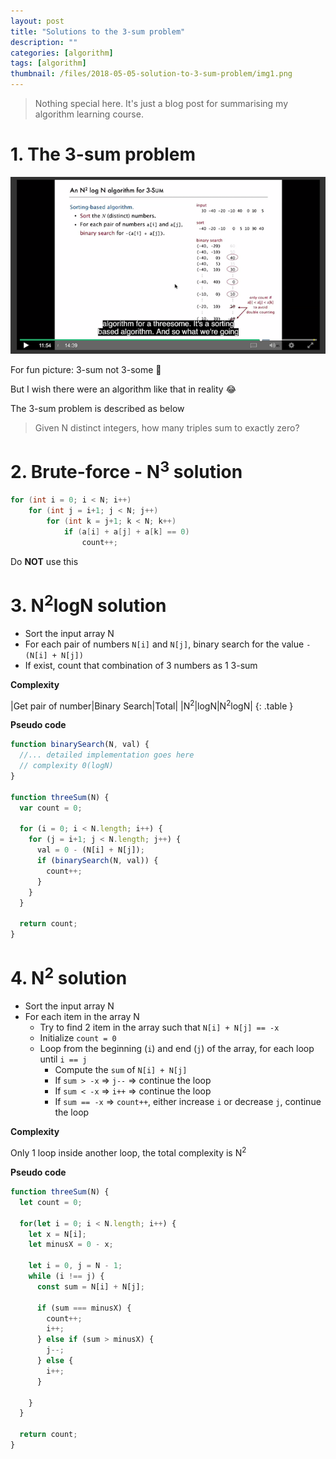 ```yaml
---
layout: post
title: "Solutions to the 3-sum problem"
description: ""
categories: [algorithm]
tags: [algorithm]
thumbnail: /files/2018-05-05-solution-to-3-sum-problem/img1.png
---
```


> Nothing special here. It's just a blog post for summarising my algorithm learning course.

# 1. The 3-sum problem

![3-sum not 3-some](/files/2018-05-05-solution-to-3-sum-problem/img1.png)

For fun picture: 3-sum not 3-some 🤣

But I wish there were an algorithm like that in reality 😂

The 3-sum problem is described as below

> Given N distinct integers, how many triples sum to exactly zero?

<!-- more -->

# 2. Brute-force - N<sup>3</sup> solution

```java
for (int i = 0; i < N; i++)
    for (int j = i+1; j < N; j++)
        for (int k = j+1; k < N; k++)
            if (a[i] + a[j] + a[k] == 0)
                count++;
```

Do **NOT** use this

# 3. N<sup>2</sup>logN solution

* Sort the input array N
* For each pair of numbers `N[i]` and `N[j]`, binary search for the value `-(N[i] + N[j])`
* If exist, count that combination of 3 numbers as 1 3-sum

**Complexity**

|Get pair of number|Binary Search|Total|
|N<sup>2</sup>|logN|N<sup>2</sup>logN|
{: .table }

**Pseudo code**

```js
function binarySearch(N, val) {
  //... detailed implementation goes here
  // complexity 0(logN)
}

function threeSum(N) {
  var count = 0;

  for (i = 0; i < N.length; i++) {
    for (j = i+1; j < N.length; j++) {
      val = 0 - (N[i] + N[j]);
      if (binarySearch(N, val)) {
        count++;
      }
    }
  }

  return count;
}
```

# 4. N<sup>2</sup> solution

- Sort the input array N
- For each item in the array N
  - Try to find 2 item in the array such that `N[i] + N[j] == -x`
  - Initialize `count = 0`
  - Loop from the beginning (`i`) and end (`j`) of the array, for each loop until `i == j`
    - Compute the `sum` of `N[i] + N[j]`
    - If `sum > -x` => `j--` => continue the loop
    - If `sum < -x` => `i++` => continue the loop
    - If `sum == -x` => `count++`, either increase `i` or decrease `j`, continue the loop

**Complexity**

Only 1 loop inside another loop, the total complexity is N<sup>2</sup>

**Pseudo code**

```js
function threeSum(N) {
  let count = 0;

  for(let i = 0; i < N.length; i++) {
    let x = N[i];
    let minusX = 0 - x;

    let i = 0, j = N - 1;
    while (i !== j) {
      const sum = N[i] + N[j];

      if (sum === minusX) {
        count++;
        i++;
      } else if (sum > minusX) {
        j--;
      } else {
        i++;
      }

    }
  }

  return count;
}
```
